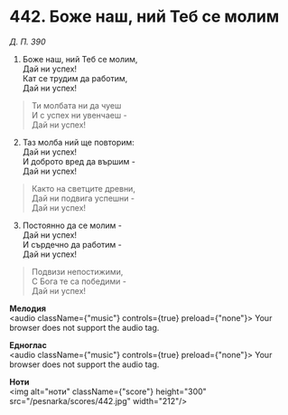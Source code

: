 # 442. Боже наш, ний Теб се молим

_Д. П. 390_

1. Боже наш, ний Теб се молим,  
Дай ни успех!  
Кат се трудим да работим,  
Дай ни успех!  

> Ти молбата ни да чуеш  
> И с успех ни увенчаеш -  
> Дай ни успех!

2. Таз молба ний ще повторим:  
Дай ни успех!  
И доброто вред да вършим -  
Дай ни успех!  

> Както на светците древни,  
> Дай ни подвига успешни -  
> Дай ни успех!

3. Постоянно да се молим -  
Дай ни успех!  
И сърдечно да работим -  
Дай ни успех!  

> Подвизи непостижими,  
> С Бога те са победими -  
> Дай ни успех!

**Мелодия**  
<audio className={"music"} controls={true} preload={"none"}>
    <source src="/pesnarka/mp3/442.mp3" type="audio/mpeg"/>
    Your browser does not support the audio tag.
</audio>

**Едноглас**  
<audio className={"music"} controls={true} preload={"none"}>
    <source src="/pesnarka/transp/442.mp3" type="audio/mpeg"/>
    Your browser does not support the audio tag.
</audio>

**Ноти**  
<img alt="ноти" className={"score"} height="300" src="/pesnarka/scores/442.jpg" width="212"/>

